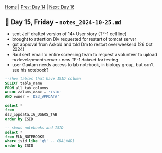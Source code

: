 [Home](../../main.md) | [Prev: Day 14](./notes_2024-10-24.md) | [Next: Day 16](./notes_2024-10-28.md)

## 📝 Day 15, Friday - `notes_2024-10-25.md`

- sent Jeff drafted version of 144 User story (TF-1 cell line)
- brought to attention DM requested for restart of tomcat server
- got approval from Askold and told Dm to restart over weekend (26 Oct 2024)
- Raul sent email to entire screening team to request a volunteer to upload to development server a new TF-1 dataset for testing
- user Gautam needs access to lab notebook, in biology group, but can't see his notebook? 

```sql
--show tables that have ISID column
SELECT table_name
FROM all_tab_columns
WHERE column_name = 'ISID'
AND owner = 'DS3_APPDATA'

select * 
from 
ds3_appdata.IG_USERS_TAB
order by ISID

-- shows notebooks and ISID
select *
from ELN_NOTEBOOKS
where isid like 'g%' -- GDALWADI
order by ISID
```
